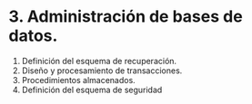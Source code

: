 # 3. Administración de bases de datos.

1. Definición del esquema de recuperación.
2. Diseño y procesamiento de transacciones.
3. Procedimientos almacenados.
4. Definición del esquema de seguridad